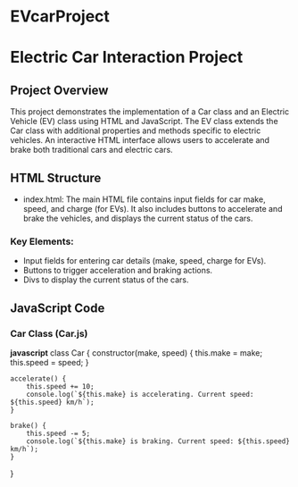 # EVcarProject
# Electric Car Interaction Project

## Project Overview

This project demonstrates the implementation of a Car class and an Electric Vehicle (EV) class using HTML and JavaScript. The EV class extends the Car class with additional properties and methods specific to electric vehicles. An interactive HTML interface allows users to accelerate and brake both traditional cars and electric cars.

## HTML Structure

- index.html: The main HTML file contains input fields for car make, speed, and charge (for EVs). It also includes buttons to accelerate and brake the vehicles, and displays the current status of the cars.

### Key Elements:

- Input fields for entering car details (make, speed, charge for EVs).
- Buttons to trigger acceleration and braking actions.
- Divs to display the current status of the cars.

## JavaScript Code

### Car Class (Car.js)

**javascript**
class Car {
    constructor(make, speed) {
        this.make = make;
        this.speed = speed;
    }

    accelerate() {
        this.speed += 10;
        console.log(`${this.make} is accelerating. Current speed: ${this.speed} km/h`);
    }

    brake() {
        this.speed -= 5;
        console.log(`${this.make} is braking. Current speed: ${this.speed} km/h`);
    }
}